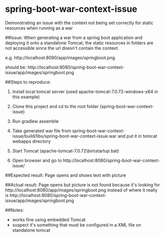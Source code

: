# spring-boot-war-context-issue
Demonstrating an issue with the context not being set correctly for static resources when running as a war

##Issue: When generating a war from a spring boot application and deploying it onto a standalone Tomcat, the static resources in folders are not accessible since the url doesn't contain the context.

e.g. http://localhost:8080/app/images/springboot.png

should be: http://localhost:8080/spring-boot-war-context-issue/app/images/springboot.png

##Steps to reproduce:

1. Install local tomcat server (used apache-tomcat-7.0.72-windows-x64 in this example)

2. Clone this project and cd to the root folder (spring-boot-war-context-issue)

3. Run gradlew assemble

4. Take generated war file from spring-boot-war-context-issue/build/libs/spring-boot-war-context-issue.war and put it in tomcat webapps directory

5. Start Tomcat (apache-tomcat-7.0.72\bin\startup.bat)

6. Open browser and go to http://localhost:8080/spring-boot-war-context-issue/

##Expected result:
Page opens and shows text with picture

##Actual result:
Page opens but picture is not found because it's looking for http://localhost:8080/app/images/springboot.png instead of where it really is http://localhost:8080/spring-boot-war-context-issue/app/images/springboot.png

##Notes:
* works fine using embedded Tomcat
* suspect it's something that must be configured in a XML file on standalone tomcat